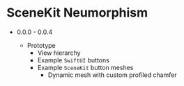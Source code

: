 # SceneKit Neumorphism

* 0.0.0 - 0.0.4

    + Prototype
        + View hierarchy
        + Example `SwiftUI` buttons
        + Example `SceneKit` button meshes
            + Dynamic mesh with custom profiled chamfer
